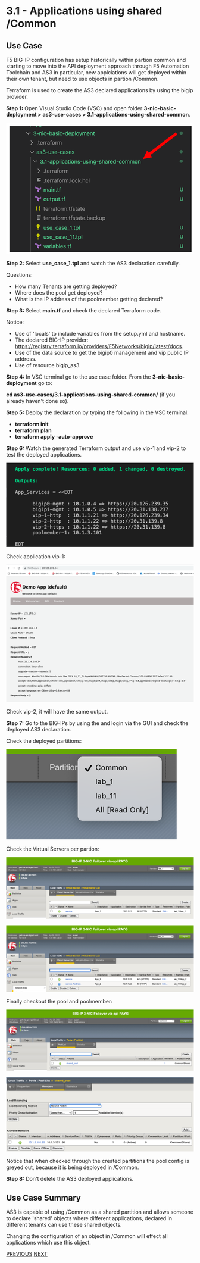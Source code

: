 # 3.1 - Applications using shared /Common

## Use Case
F5 BIG-IP configuration has setup historically within partion common and starting to move into the API deployment approach through F5 Automation Toolchain and AS3 in particular, new applciations will get deployed within their own tenant, but need to use objects in partion /Common.

Terraform is used to create the AS3 declared applications by using the bigip provider.

**Step 1:** Open Visual Studio Code (VSC) and open folder **3-nic-basic-deployment > as3-use-cases > 3.1-applications-using-shared-common**.

![](../png/module3/task3_1_p1.png)

**Step 2:** Select **use_case_1.tpl** and watch the AS3 declaration carefully.

Questions:
* How many Tenants are getting deployed?
* Where does the pool get deployed?
* What is the IP address of the poolmember getting declared?

**Step 3:** Select **main.tf** and check the declared Terraform code.

Notice:
* Use of 'locals' to include variables from the setup.yml and hostname.
* The declared BIG-IP provider: https://registry.terraform.io/providers/F5Networks/bigip/latest/docs.
* Use of the data source to get the bigip0 management and vip public IP address.
* Use of resource bigip_as3.

**Step 4:** In VSC terminal go to the use case folder. From the **3-nic-basic-deployment** go to:

**cd as3-use-cases/3.1-applications-using-shared-common/** (if you already haven't done so).

**Step 5:** Deploy the declaration by typing the following in the VSC terminal:

* **terraform init**
* **terraform plan**
* **terraform apply -auto-approve**

**Step 6:** Watch the generated Terraform output and use vip-1 and vip-2 to test the deployed applications.

![](../png/module3/task3_1_p2.png)

Check application vip-1:

![](../png/module3/task3_1_p3.png)

Check vip-2, it will have the same output.


**Step 7:** Go to the BIG-IPs by using the and login via the GUI and check the deployed AS3 declaration.

Check the deployed partitions:

![](../png/module3/task3_1_p4.png)

Check the Virtual Servers per partion:

![](../png/module3/task3_1_p5.png)

![](../png/module3/task3_1_p6.png)

Finally checkout the pool and poolmember:

![](../png/module3/task3_1_p7.png)

![](../png/module3/task3_1_p8.png)

Notice that when checked through the created partitions the pool config is greyed out, because it is being deployed in /Common.

**Step 8:** Don't delete the AS3 deployed applications.

## Use Case Summary
AS3 is capable of using /Common as a shared partition and allows someone to declare 'shared' objects where different applications, declared in different tenants can use these shared objects.

Changing the configuration of an object in /Common will effect all applications which use this object.

[PREVIOUS](module_3/module_3.md)      [NEXT](module_3/task3_2.md)